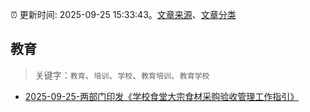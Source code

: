 :alarm_clock: 更新时间: 2025-09-25 15:33:43。[文章来源](/README.md)、[文章分类](/TAGS.md)

## 教育


> 关键字：`教育`、`培训`、`学校`、`教育培训`、`教育学校`



- [2025-09-25-两部门印发《学校食堂大宗食材采购验收管理工作指引》](https://www.cls.cn/detail/2155703) 
